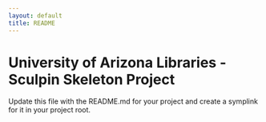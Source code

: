 ```yaml
---
layout: default
title: README
---
```

University of Arizona Libraries - Sculpin Skeleton Project
========================

Update this file with the README.md for your project and create a symplink for it in your project root. 
